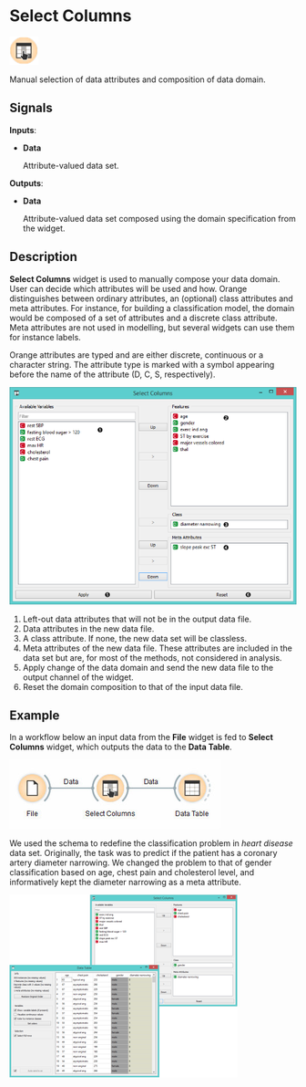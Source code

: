 Select Columns
=================

![Select Columns icon](icons/select-columns.png)

Manual selection of data attributes and composition of data domain.

Signals
-------

**Inputs**:

- **Data**

  Attribute-valued data set.

**Outputs**:

- **Data**

  Attribute-valued data set composed using the domain specification from the widget.

Description
-----------

**Select Columns** widget is used to manually compose your data domain.
User can decide which attributes will be used and how. Orange
distinguishes between ordinary attributes, an (optional) class
attributes and meta attributes. For instance, for building a
classification model, the domain would be composed of a set of
attributes and a discrete class attribute. Meta attributes are not used
in modelling, but several widgets can use them for instance labels.

Orange attributes are typed and are either discrete, continuous or a
character string. The attribute type is marked with a symbol appearing
before the name of the attribute (D, C, S, respectively).

![Select Attributes widget](images/SelectColumns-stamped.png)

1. Left-out data attributes that will not be in the output data file.
2. Data attributes in the new data file.
3. A class attribute. If none, the new data set will be classless.
4. Meta attributes of the new data file. These attributes are included in the data set but are, for most of the methods, not considered in analysis.
5. Apply change of the data domain and send the new data file to the output channel of the widget.
6. Reset the domain composition to that of the input data file.

Example
-------

In a workflow below an input data from the **File** widget is fed to
**Select Columns** widget, which outputs the data to the **Data Table**.

![Select Columns schema](images/SelectColumns2-Workflow.png)

We used the schema to redefine the classification problem in *heart
disease* data set. Originally, the task was to predict if the patient has
a coronary artery diameter narrowing. We changed the problem to that of
gender classification based on age, chest pain and cholesterol level,
and informatively kept the diameter narrowing as a meta
attribute.

<img src="images/SelectColumns-Workflow.png" alt="image" width="400">
